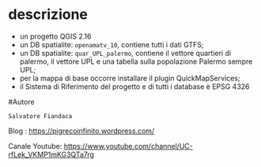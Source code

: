# descrizione

- un progetto QGIS 2.16 
- un DB spatialite: `openamatv_10`, contiene tutti i dati GTFS;
- un DB spatialite: `quar_UPL_palermo`, contiene il vettore quartieri di palermo, il vettore UPL e una tabella sulla popolazione Palermo sempre UPL;
- per la mappa di base occorre installare il plugin QuickMapServices;
- il Sistema di Riferimento del progetto e di tutti i database è EPSG 4326


#Autore

`Salvatore Fiandaca`

Blog : https://pigrecoinfinito.wordpress.com/

Canale Youtube: https://www.youtube.com/channel/UC-rfLek_VKMP1mKG3QTa7rg
